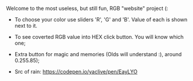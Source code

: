Welcome to the most useless, but still fun, RGB "website" project (:

* To choose your color use sliders 'R', 'G' and 'B'. Value of each is shown next to it.

* To see coverted RGB value into HEX click button. You will know which one;

* Extra button for magic and memories (Olds will understand :), around 0.255.85);

* Src of rain: https://codepen.io/yaclive/pen/EayLYO

